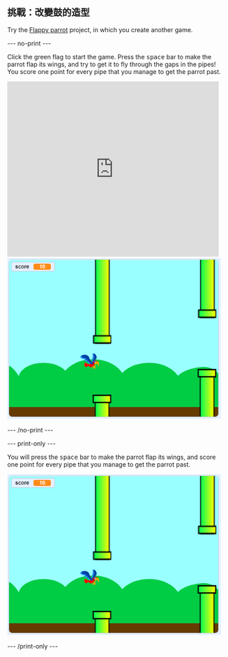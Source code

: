 ## 挑戰：改變鼓的造型

Try the [Flappy parrot](https://projects.raspberrypi.org/en/projects/flappy-parrot?utm_source=pathway&utm_medium=whatnext&utm_campaign=projects) project, in which you create another game.

\--- no-print \---

Click the green flag to start the game. Press the <kbd>space</kbd> bar to make the parrot flap its wings, and try to get it to fly through the gaps in the pipes! You score one point for every pipe that you manage to get the parrot past.

<div class="scratch-preview">
  <iframe allowtransparency="true" width="485" height="402" src="https://scratch.mit.edu/projects/embed/258349724/?autostart=false" frameborder="0" scrolling="no"></iframe>
  <img src="images/flappy-parrot-showcase.png">
</div>

\--- /no-print \---

\--- print-only \---

You will press the <kbd>space</kbd> bar to make the parrot flap its wings, and score one point for every pipe that you manage to get the parrot past.

![flappy parrot game being played](images/flappy-parrot-showcase.png)

\--- /print-only \---